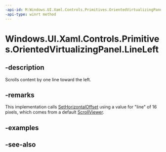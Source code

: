 ```yaml
---
-api-id: M:Windows.UI.Xaml.Controls.Primitives.OrientedVirtualizingPanel.LineLeft
-api-type: winrt method
---
```


<!-- Method syntax
public void LineLeft()
-->

# Windows.UI.Xaml.Controls.Primitives.OrientedVirtualizingPanel.LineLeft

## -description
Scrolls content by one line toward the left.



## -remarks
This implementation calls [SetHorizontalOffset](orientedvirtualizingpanel_sethorizontaloffset_1971679761.md) using a value for "line" of 16 pixels, which comes from a default [ScrollViewer](../windows.ui.xaml.controls/scrollviewer.md).
<!-- Override the method and call <xref targtype="method_winrt" rid="w_ui_xaml_ctrl_prim.orientedvirtualizingpanel_sethorizontaloffset"  xmlns:xsi="http://www.w3.org/2001/XMLSchema-instance">SetHorizontalOffset</xref> using a different measurement to change the interpretation of "line" for a derivation of 
      <xref rid="w_ui_xaml_ctrl_prim.orientedvirtualizingpanel" targtype="class_winrt">OrientedVirtualizingPanel</xref>.-->

## -examples

## -see-also
